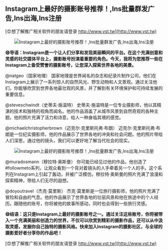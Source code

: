 ## **Instagram上最好的摄影账号推荐！,Ins批量群发广告,Ins出海,Ins注册**

[😍想了解推广相关软件的朋友请登录 http://www.vst.tw](http://www.vst.tw)

 <center><img src="https://vst.tw/MP4/tuiguang/png/5.png" alt="Instagram上最好的摄影账号推荐！,Ins批量群发广告,Ins出海,Ins注册"></center>

**😄导语：Instagram是一个让人们分享和发现美丽瞬间的平台。在这个充满创意和灵感的社交媒体平台上，摄影账号扮演着重要的角色。今天，我将为您推荐一些在Instagram上备受赞誉的摄影账号，让您深入探索世界各地的美景。**

@natgeo（国家地理）
国家地理是世界闻名的杂志和纪录片制作公司，他们在Instagram上展示了一系列惊人的自然风光、野生动物和人文景观。通过关注他们，你能够欣赏到世界各地最壮观的风景，并了解到有关环境保护和可持续发展的重要信息。

@steveschwindt（史蒂夫·施温特）
史蒂夫·施温特是一位专业摄影师，他以其精湛的技术和独特的视角而闻名。他的作品涵盖了从城市风景到自然奇观的各种主题。他的照片充满了活力和诗意，给人一种身临其境的感觉。

@michaelchristopherbrown（迈克尔·克里斯托弗·布朗）
迈克尔·克里斯托弗·布朗是一位纪实摄影师，他的作品展示了世界各地的冲突和社会问题。他的照片带给人们深思，通过他的镜头，我们可以更好地了解当代社会的现实。

 <center><img src="https://vst.tw/MP4/tuiguang/png/7.png" alt="Instagram上最好的摄影账号推荐！,Ins批量群发广告,Ins出海,Ins注册"></center>

@muradosmann（穆拉特·奥斯曼）
你可能已经见过他的作品，他创造了#followmeto系列，让观众看到一个背对着镜头的人手牵着另一个人的手。这个系列在Instagram上引起了轰动，并被广泛模仿。穆拉特·奥斯曼的照片充满了浪漫和探索精神，带给人们无尽的遐想。

@doyoutravel（杰克·莫里斯）
杰克·莫里斯是一位旅行摄影师，他的照片充满了冒险和自由的气息。他的作品展示了世界各地的壮丽风景和他在旅途中的个人经历。跟随他的账号，你将被他的故事所感动，同时也会得到一些旅行灵感。

**😄结语：这只是Instagram上最好的摄影账号之一。通过关注这些账号，你将被带入一个充满美丽和创造力的世界，不仅可以欣赏到精彩的摄影作品，还可以从中汲取灵感，发掘你自己独特的摄影风格。快来加入Instagram的摄影社区，与全球的摄影爱好者分享你的作品吧！**

[😍想了解推广相关软件的朋友请登录 http://www.vst.tw](http://www.vst.tw)



